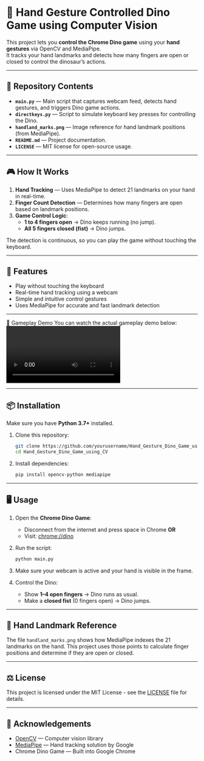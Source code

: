 # 🦖 Hand Gesture Controlled Dino Game using Computer Vision

This project lets you **control the Chrome Dino game** using your **hand gestures** via OpenCV and MediaPipe.  
It tracks your hand landmarks and detects how many fingers are open or closed to control the dinosaur’s actions.

---

## 📂 Repository Contents

- **`main.py`** — Main script that captures webcam feed, detects hand gestures, and triggers Dino game actions.
- **`directkeys.py`** — Script to simulate keyboard key presses for controlling the Dino.
- **`handland_marks.png`** — Image reference for hand landmark positions (from MediaPipe).
- **`README.md`** — Project documentation.
- **`LICENSE`** — MIT license for open-source usage.

---

## 🎮 How It Works

1. **Hand Tracking** — Uses MediaPipe to detect 21 landmarks on your hand in real-time.
2. **Finger Count Detection** — Determines how many fingers are open based on landmark positions.
3. **Game Control Logic**:
   - **1 to 4 fingers open** → Dino keeps running (no jump).
   - **All 5 fingers closed (fist)** → Dino jumps.

The detection is continuous, so you can play the game without touching the keyboard.

---

## 🚀 Features

- Play without touching the keyboard
- Real-time hand tracking using a webcam
- Simple and intuitive control gestures
- Uses MediaPipe for accurate and fast landmark detection

---

🎥 Gameplay Demo
You can watch the actual gameplay demo below:
<video src="gameplay.mp4" controls></video>

---

## 📦 Installation

Make sure you have **Python 3.7+** installed.

1. Clone this repository:
   ```bash
   git clone https://github.com/yourusername/Hand_Gesture_Dino_Game_using_CV.git
   cd Hand_Gesture_Dino_Game_using_CV

2. Install dependencies:

   ```bash
   pip install opencv-python mediapipe
   ```

---

## 🖥 Usage

1. Open the **Chrome Dino Game**:

   * Disconnect from the internet and press space in Chrome **OR**
   * Visit: [chrome://dino](chrome://dino)

2. Run the script:

   ```bash
   python main.py
   ```

3. Make sure your webcam is active and your hand is visible in the frame.

4. Control the Dino:

   * Show **1–4 open fingers** → Dino runs as usual.
   * Make a **closed fist** (0 fingers open) → Dino jumps.

---

## 📄 Hand Landmark Reference

The file `handland_marks.png` shows how MediaPipe indexes the 21 landmarks on the hand.
This project uses those points to calculate finger positions and determine if they are open or closed.

---

## ⚖ License

This project is licensed under the MIT License - see the [LICENSE](LICENSE) file for details.

---

## 🙌 Acknowledgements

* [OpenCV](https://opencv.org/) — Computer vision library
* [MediaPipe](https://mediapipe.dev/) — Hand tracking solution by Google
* Chrome Dino Game — Built into Google Chrome
